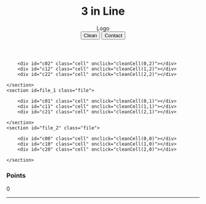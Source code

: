 <!DOCTYPE html>
<html>
<head>
	<meta charset="utf-8">
	<meta http-equiv="X-UA-Compatible" content="IE=edge">
	<title>three in Line</title>
	<link rel="stylesheet" href="tree.css">
	<!-- <script type="text/javascript" src="script_play.js"></script> -->
</head>
<body>
	<header>
		<h1>3 in Line</h1>
		<section class="menu">
			<span>Logo</span> <!-- logo -->
			<div>
				<button>Clean</button> <!-- clean Dashboard -->
				<button>Contact</button> <!-- Contact -->
			</div>
		</section>
	</header> 
	<div class="wrapper">
<article id="table">
	<section id=file_0 class="file">

		<div id="c02" class="cell" onclick="cleanCell(0,2)"></div>
		<div id="c12" class="cell" onclick="cleanCell(1,2)"></div>
		<div id="c22" class="cell" onclick="cleanCell(2,2)"></div>

	</section>
	<section id=file_1 class="file">

		<div id="c01" class="cell" onclick="cleanCell(0,1)"></div>
		<div id="c11" class="cell" onclick="cleanCell(1,1)"></div>
		<div id="c21" class="cell" onclick="cleanCell(2,1)"></div>

	</section>
	<section id="file_2" class="file">

		<div id="c00" class="cell" onclick="cleanCell(0,0)"></div>
		<div id="c10" class="cell" onclick="cleanCell(1,0)"></div>
		<div id="c20" class="cell" onclick="cleanCell(2,0)"></div>

	</section>
</article> <!--Dashboard-->
<aside class="grading">
	<section><h3>Points</h3></section>
	<section class="balls">0</section>
	<hr>
	<section class="cruz"></section>
</aside> <!--dot-->
	</div>
	<script type="text/javascript" src="script_play.js"></script>
</body>
</html>
